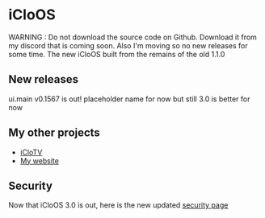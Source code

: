 # iCloOS
WARNING : Do not download the source code on Github. Download it from my discord that is coming soon.
Also I'm moving so no new releases for some time.
The new iCloOS built from the remains of the old 1.1.0
## New releases
ui.main v0.1567 is out! placeholder name for now but still 3.0 is better for now
## My other projects
* [iCloTV](https://github.com/iCloExecutable/iclotv)
* [My website](https://github.com/iCloExecutable/iclostudios.ml)
## Security
Now that iCloOS 3.0 is out, here is the new updated [security page](https://github.com/iCloExecutable/iCloOS/blob/master/SECURITY.md)
